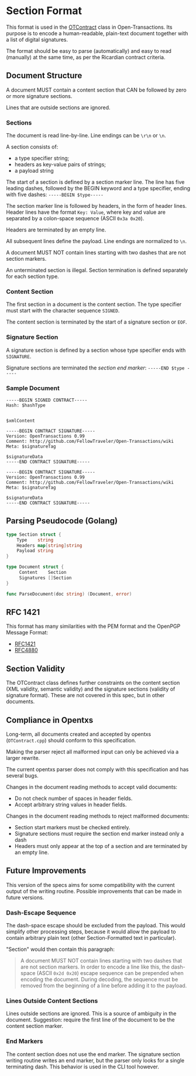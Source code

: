 # Section Format

This format is used in the [OTContract](../docs/OTContract.md) class in
Open-Transactions. Its purpose is to encode a human-readable, plain-text
document together with a list of digital signatures.

The format should be easy to parse (automatically) and easy to read (manually)
at the same time, as per the Ricardian contract criteria.



## Document Structure

A document MUST contain a content section that CAN be followed by zero or more
signature sections.

Lines that are outside sections are ignored.

### Sections

The document is read line-by-line. Line endings can be `\r\n` or `\n`.

A section consists of:
* a type specifier string;
* headers as key-value pairs of strings;
* a payload string

The start of a section is defined by a section marker line. The line has five
leading dashes, followed by the BEGIN keyword and a type specifier, ending with
five dashes: `-----BEGIN $type-----`

The section marker line is followed by headers, in the form of header lines.
Header lines have the format `Key: Value`, where key and value are separated by
a colon-space sequence (ASCII `0x3a 0x20`).

Headers are terminated by an empty line.

All subsequent lines define the payload. Line endings are normalized to `\n`.

A document MUST NOT contain lines starting with two dashes that are not section
markers.

An unterminated section is illegal. Section termination is defined separately
for each section type.

### Content Section

The first section in a document is the content section. The type specifier must
start with the character sequence `SIGNED`.

The content section is terminated by the start of a signature section or `EOF`.

### Signature Section

A signature section is defined by a section whose type specifier ends with
`SIGNATURE`.


Signature sections are terminated the _section end marker_: `-----END $type -----`

### Sample Document

```
-----BEGIN SIGNED CONTRACT-----
Hash: $hashType


$xmlContent

-----BEGIN CONTRACT SIGNATURE-----
Version: OpenTransactions 0.99
Comment: http://github.com/FellowTraveler/Open-Transactions/wiki
Meta: $signatureTag

$signatureData
-----END CONTRACT SIGNATURE-----

-----BEGIN CONTRACT SIGNATURE-----
Version: OpenTransactions 0.99
Comment: http://github.com/FellowTraveler/Open-Transactions/wiki
Meta: $signatureTag

$signatureData
-----END CONTRACT SIGNATURE-----
```


## Parsing Pseudocode (Golang)

```go
type Section struct {
    Type    string
    Headers map[string]string
    Payload string
}

type Document struct {
     Content    Section
     Signatures []Section
}

func ParseDocument(doc string) (Document, error)
```

## RFC 1421

This format has many similarities with the PEM format and the OpenPGP Message
Format:

* [RFC1421](https://tools.ietf.org/html/rfc1421)
* [RFC4880](https://tools.ietf.org/html/rfc4880)

## Section Validity

The OTContract class defines further constraints on the content section (XML
validity, semantic validity) and the signature sections (validity of signature
format). These are not covered in this spec, but in other documents.

## Compliance in Opentxs

Long-term, all documents created and accepted by opentxs (`OTContract.cpp`)
should conform to this specification.

Making the parser reject all malformed input can only be achieved via a larger
rewrite.

The current opentxs parser does not comply with this specification and has
several bugs.

Changes in the document reading methods to accept valid documents:

* Do not check number of spaces in header fields.
* Accept arbitrary string values in header fields.

Changes in the document reading methods to reject malformed documents:

* Section start markers must be checked entirely.
* Signature sections must require the section end marker instead only a dash
* Headers must only appear at the top of a section and are terminated by an
  empty line.


## Future Improvements

This version of the specs aims for some compatibility with the current output of
the writing routine. Possible improvements that can be made in future versions.

### Dash-Escape Sequence

The dash-space escape should be excluded from the payload. This would simplify
other processing steps, because it would allow the payload to contain
arbitrary plain text (other Section-Formatted text in particular).

"Section" would then contain this paragraph:

> A document MUST NOT contain lines starting with two dashes that are not section
markers. In order to encode a line like this, the dash-space (ASCII `0x2d 0x20`)
escape sequence can be prepended when encoding the document. During decoding,
the sequence must be removed from the beginning of a line before adding it to
the payload.

### Lines Outside Content Sections

Lines outside sections are ignored. This is a source of ambiguity in the
document. Suggestion: require the first line of the document to be the content
section marker.


### End Markers

The content section does not use the end marker.  The signature section writing
routine writes an end marker, but the parser only looks for a single terminating
dash. This behavior is used in the CLI tool however.

